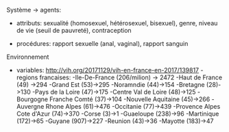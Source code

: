 Système 
-> agents:

- attributs:
sexualité (homosexuel, hétérosexuel, bisexuel), genre, niveau de vie (seuil de pauvreté), contraception 

- procédures:
rapport sexuelle (anal, vaginal), rapport sanguin


Environnement

- variables:
http://vih.org/20171129/vih-en-france-en-2017/139817
-regions francaises: 
-Ile-De-France (206/milion) -> 2472
-Haut de France (49) ->294
-Grand Est (53)->295
-Noramndie (44)->154
-Bretagne (28)->130
-Pays de la Loire (47)->175
-Centre Val de Loire (48)->125
-Bourgogne Franche Comté (37)->104
-Nouvelle Aquitaine (45)->266
-Auvergne Rhone Alpes (61)->476
-Occitanie (77)->439
-Provence Alpes Cote d'Azur (74)->370
-Corse (3)->1
-Guaeloupe (238)->96
-Martinique (172)->65
-Guyane (907)->227
-Reunion (43)->36
-Mayotte (183)->47
  




